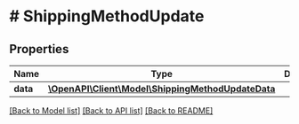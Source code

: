 # # ShippingMethodUpdate

## Properties

Name | Type | Description | Notes
------------ | ------------- | ------------- | -------------
**data** | [**\OpenAPI\Client\Model\ShippingMethodUpdateData**](ShippingMethodUpdateData.md) |  |

[[Back to Model list]](../../README.md#models) [[Back to API list]](../../README.md#endpoints) [[Back to README]](../../README.md)
